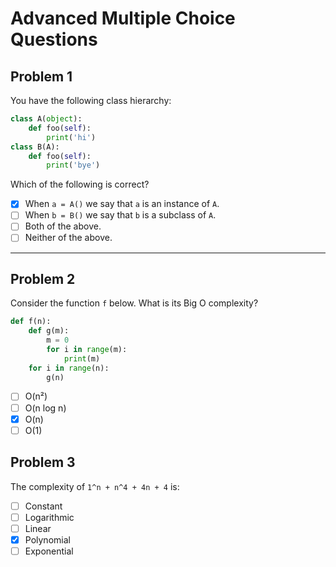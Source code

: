 # Advanced Multiple Choice Questions

## Problem 1
You have the following class hierarchy:
```python
class A(object):
    def foo(self):
        print('hi')
class B(A):
    def foo(self):
        print('bye')
```
Which of the following is correct?

- [x] When `a = A()` we say that `a` is an instance of `A`.
- [ ] When `b = B()` we say that `b` is a subclass of `A`.
- [ ] Both of the above.
- [ ] Neither of the above.

---

## Problem 2
Consider the function `f` below. What is its Big O complexity?
```python
def f(n):
    def g(m):
        m = 0
        for i in range(m):
            print(m)
    for i in range(n):
        g(n)
```

- [ ] O(n²)
- [ ] O(n log n)
- [x] O(n)
- [ ] O(1)

## Problem 3
The complexity of `1^n + n^4 + 4n + 4` is:

- [ ] Constant
- [ ] Logarithmic
- [ ] Linear
- [x] Polynomial
- [ ] Exponential
